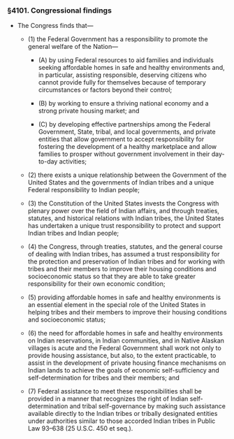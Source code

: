### §4101. Congressional findings
* The Congress finds that—

  * (1) the Federal Government has a responsibility to promote the general welfare of the Nation—

    * (A) by using Federal resources to aid families and individuals seeking affordable homes in safe and healthy environments and, in particular, assisting responsible, deserving citizens who cannot provide fully for themselves because of temporary circumstances or factors beyond their control;

    * (B) by working to ensure a thriving national economy and a strong private housing market; and

    * (C) by developing effective partnerships among the Federal Government, State, tribal, and local governments, and private entities that allow government to accept responsibility for fostering the development of a healthy marketplace and allow families to prosper without government involvement in their day-to-day activities;


  * (2) there exists a unique relationship between the Government of the United States and the governments of Indian tribes and a unique Federal responsibility to Indian people;

  * (3) the Constitution of the United States invests the Congress with plenary power over the field of Indian affairs, and through treaties, statutes, and historical relations with Indian tribes, the United States has undertaken a unique trust responsibility to protect and support Indian tribes and Indian people;

  * (4) the Congress, through treaties, statutes, and the general course of dealing with Indian tribes, has assumed a trust responsibility for the protection and preservation of Indian tribes and for working with tribes and their members to improve their housing conditions and socioeconomic status so that they are able to take greater responsibility for their own economic condition;

  * (5) providing affordable homes in safe and healthy environments is an essential element in the special role of the United States in helping tribes and their members to improve their housing conditions and socioeconomic status;

  * (6) the need for affordable homes in safe and healthy environments on Indian reservations, in Indian communities, and in Native Alaskan villages is acute and the Federal Government shall work not only to provide housing assistance, but also, to the extent practicable, to assist in the development of private housing finance mechanisms on Indian lands to achieve the goals of economic self-sufficiency and self-determination for tribes and their members; and

  * (7) Federal assistance to meet these responsibilities shall be provided in a manner that recognizes the right of Indian self-determination and tribal self-governance by making such assistance available directly to the Indian tribes or tribally designated entities under authorities similar to those accorded Indian tribes in Public Law 93–638 (25 U.S.C. 450 et seq.).